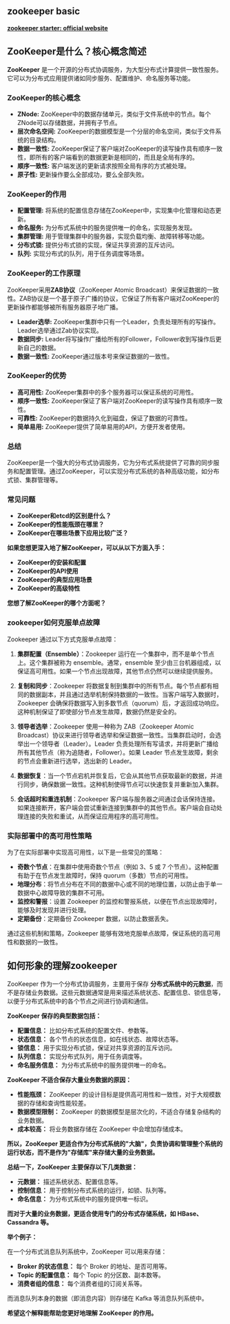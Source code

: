 ## zookeeper basic

**[zookeeper starter: official website](https://zookeeper.apache.org/doc/current/zookeeperStarted.html)**


## ZooKeeper是什么？核心概念简述

**ZooKeeper** 是一个开源的分布式协调服务，为大型分布式计算提供一致性服务。它可以为分布式应用提供诸如同步服务、配置维护、命名服务等功能。

### ZooKeeper的核心概念

* **ZNode:** ZooKeeper中的数据存储单元，类似于文件系统中的节点。每个ZNode可以存储数据，并拥有子节点。
* **层次命名空间:** ZooKeeper的数据模型是一个分层的命名空间，类似于文件系统的目录结构。
* **数据一致性:** ZooKeeper保证了客户端对ZooKeeper的读写操作具有顺序一致性，即所有的客户端看到的数据更新是相同的，而且是全局有序的。
* **顺序一致性:** 客户端发送的更新请求按照全局有序的方式被处理。
* **原子性:** 更新操作要么全部成功，要么全部失败。

### ZooKeeper的作用

* **配置管理:** 将系统的配置信息存储在ZooKeeper中，实现集中化管理和动态更新。
* **命名服务:** 为分布式系统中的服务提供唯一的命名，实现服务发现。
* **集群管理:** 用于管理集群中的服务器，实现负载均衡、故障转移等功能。
* **分布式锁:** 提供分布式锁的实现，保证共享资源的互斥访问。
* **队列:** 实现分布式的队列，用于任务调度等场景。

### ZooKeeper的工作原理

ZooKeeper采用**ZAB协议**（ZooKeeper Atomic Broadcast）来保证数据的一致性。ZAB协议是一个基于原子广播的协议，它保证了所有客户端对ZooKeeper的更新操作都能够被所有服务器原子地广播。

* **Leader选举:** ZooKeeper集群中只有一个Leader，负责处理所有的写操作。Leader选举通过Zab协议实现。
* **数据同步:** Leader将写操作广播给所有的Follower，Follower收到写操作后更新自己的数据。
* **数据一致性:** ZooKeeper通过版本号来保证数据的一致性。

### ZooKeeper的优势

* **高可用性:** ZooKeeper集群中的多个服务器可以保证系统的可用性。
* **顺序一致性:** ZooKeeper保证了客户端对ZooKeeper的读写操作具有顺序一致性。
* **可靠性:** ZooKeeper的数据持久化到磁盘，保证了数据的可靠性。
* **简单易用:** ZooKeeper提供了简单易用的API，方便开发者使用。

### 总结

ZooKeeper是一个强大的分布式协调服务，它为分布式系统提供了可靠的同步服务和配置管理。通过ZooKeeper，可以实现分布式系统的各种高级功能，如分布式锁、集群管理等。

### 常见问题

* **ZooKeeper和etcd的区别是什么？**
* **ZooKeeper的性能瓶颈在哪里？**
* **ZooKeeper在哪些场景下应用比较广泛？**

**如果您想更深入地了解ZooKeeper，可以从以下方面入手：**

* **ZooKeeper的安装和配置**
* **ZooKeeper的API使用**
* **ZooKeeper的典型应用场景**
* **ZooKeeper的高级特性**

**您想了解ZooKeeper的哪个方面呢？** 


### zookeeper如何克服单点故障

Zookeeper 通过以下方式克服单点故障：

1. **集群配置（Ensemble）**：Zookeeper 运行在一个集群中，而不是单个节点上。这个集群被称为 ensemble。通常，ensemble 至少由三台机器组成，以保证高可用性。如果一个节点出现故障，其他节点仍然可以继续提供服务。

2. **复制和同步**：Zookeeper 将数据复制到集群中的所有节点。每个节点都有相同的数据副本，并且通过选举机制保持数据的一致性。当客户端写入数据时，Zookeeper 会确保将数据写入到多数节点（quorum）后，才返回成功响应。这种机制保证了即使部分节点发生故障，数据仍然是安全的。

3. **领导者选举**：Zookeeper 使用一种称为 ZAB（Zookeeper Atomic Broadcast）协议来进行领导者选举和保证数据一致性。当集群启动时，会选举出一个领导者（Leader）。Leader 负责处理所有写请求，并将更新广播给所有其他节点（称为追随者，Follower）。如果 Leader 节点发生故障，剩余的节点会重新进行选举，选出新的 Leader。

4. **数据恢复**：当一个节点宕机并恢复后，它会从其他节点获取最新的数据，并进行同步，确保数据一致性。这种机制使得节点可以快速恢复并重新加入集群。

5. **会话超时和重连机制**：Zookeeper 客户端与服务器之间通过会话保持连接。如果连接断开，客户端会尝试重新连接到集群中的其他节点。客户端会自动处理连接的失败和重试，从而保证应用程序的高可用性。

### 实际部署中的高可用性策略

为了在实际部署中实现高可用性，以下是一些常见的策略：

- **奇数个节点**：在集群中使用奇数个节点（例如 3、5 或 7 个节点）。这种配置有助于在节点发生故障时，保持 quorum（多数）节点的可用性。
- **地理分布**：将节点分布在不同的数据中心或不同的地理位置，以防止由于单一数据中心故障导致的集群不可用。
- **监控和警报**：设置 Zookeeper 的监控和警报系统，以便在节点出现故障时，能够及时发现并进行处理。
- **定期备份**：定期备份 Zookeeper 数据，以防止数据丢失。

通过这些机制和策略，Zookeeper 能够有效地克服单点故障，保证系统的高可用性和数据的一致性。


## 如何形象的理解zookeeper

ZooKeeper 作为一个分布式协调服务，主要用于保存 **分布式系统中的元数据**，而不是存储业务数据。这些元数据通常是用来描述系统状态、配置信息、锁信息等，以便于分布式系统中的各个节点之间进行协调和通信。

**ZooKeeper 保存的典型数据包括：**

* **配置信息：** 比如分布式系统的配置文件、参数等。
* **状态信息：** 各个节点的状态信息，如在线状态、故障状态等。
* **锁信息：** 用于实现分布式锁，保证对共享资源的互斥访问。
* **队列信息：** 实现分布式队列，用于任务调度等。
* **命名服务信息：** 为分布式系统中的服务提供唯一的命名。

**ZooKeeper 不适合保存大量业务数据的原因：**

* **性能瓶颈：** ZooKeeper 的设计目标是提供高可用性和一致性，对于大规模数据的存储和查询性能较差。
* **数据模型限制：** ZooKeeper 的数据模型是层次化的，不适合存储复杂结构的业务数据。
* **成本较高：** 将业务数据存储在 ZooKeeper 中会增加存储成本。

**所以，ZooKeeper 更适合作为分布式系统的"大脑"，负责协调和管理整个系统的运行状态，而不是作为"存储库"来存储大量的业务数据。**

**总结一下，ZooKeeper 主要保存以下几类数据：**

* **元数据：** 描述系统状态、配置信息等。
* **控制信息：** 用于控制分布式系统的运行，如锁、队列等。
* **命名信息：** 为分布式系统中的服务提供唯一标识。

**而对于大量的业务数据，更适合使用专门的分布式存储系统，如 HBase、Cassandra 等。**

**举个例子：**

在一个分布式消息队列系统中，ZooKeeper 可以用来存储：

* **Broker 的状态信息：** 每个 Broker 的地址、是否可用等。
* **Topic 的配置信息：** 每个 Topic 的分区数、副本数等。
* **消费者组的信息：** 每个消费者组的订阅关系等。

而消息队列本身的数据（即消息内容）则存储在 Kafka 等消息队列系统中。

**希望这个解释能帮助您更好地理解 ZooKeeper 的作用。**



